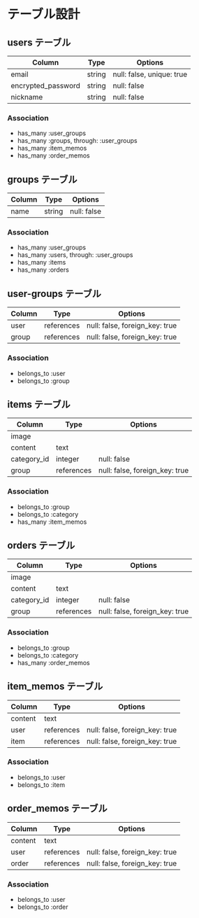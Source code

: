 # テーブル設計

## users テーブル

| Column             | Type   | Options                   |
| ------------------ | ------ | ------------------------- |
| email              | string | null: false, unique: true |
| encrypted_password | string | null: false               |
| nickname           | string | null: false               |

### Association

- has_many :user_groups
- has_many :groups, through: :user_groups
- has_many :item_memos
- has_many :order_memos

## groups テーブル

| Column | Type   | Options     |
| ------ | ------ | ----------- |
| name   | string | null: false |

### Association

- has_many :user_groups
- has_many :users, through: :user_groups
- has_many :items
- has_many :orders

## user-groups テーブル

| Column | Type       | Options                        |
| ------ | ---------- | ------------------------------ |
| user   | references | null: false, foreign_key: true |
| group  | references | null: false, foreign_key: true |

### Association

- belongs_to :user
- belongs_to :group

## items テーブル

| Column      | Type       | Options                        |
| ----------- | ---------- | ------------------------------ |
| image       |            |                                |
| content     | text       |                                |
| category_id | integer    | null: false                    |
| group       | references | null: false, foreign_key: true |

### Association

- belongs_to :group
- belongs_to :category
- has_many :item_memos

## orders テーブル

| Column      | Type       | Options                        |
| ----------- | ---------- | ------------------------------ |
| image       |            |                                |
| content     | text       |                                |
| category_id | integer    | null: false                    |
| group       | references | null: false, foreign_key: true |

### Association

- belongs_to :group
- belongs_to :category
- has_many :order_memos

## item_memos テーブル

| Column      | Type       | Options                        |
| ----------- | ---------- | ------------------------------ |
| content     | text       |                                |
| user        | references | null: false, foreign_key: true |
| item        | references | null: false, foreign_key: true |

### Association

- belongs_to :user
- belongs_to :item

## order_memos テーブル

| Column      | Type       | Options                        |
| ----------- | ---------- | ------------------------------ |
| content     | text       |                                |
| user        | references | null: false, foreign_key: true |
| order       | references | null: false, foreign_key: true |

### Association

- belongs_to :user
- belongs_to :order
